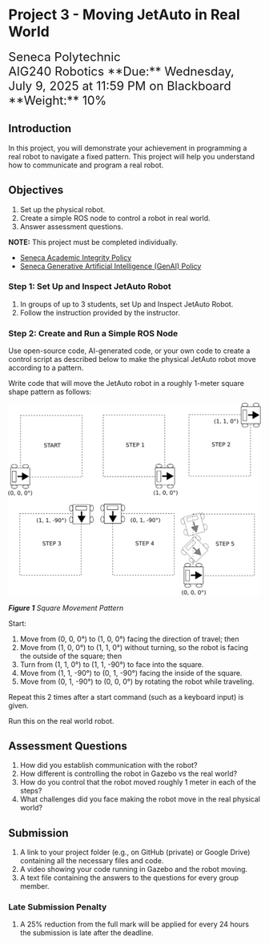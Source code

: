 # Project 3 - Moving JetAuto in Real World

<font size="5">
Seneca Polytechnic</br>
AIG240 Robotics
</font>

<font size="5">
**Due:** Wednesday, July 9, 2025 at 11:59 PM on Blackboard</br>
**Weight:** 10%
</font>

## Introduction

In this project, you will demonstrate your achievement in programming a real robot to navigate a fixed pattern. This project will help you
understand how to communicate and program a real robot.

## Objectives

1. Set up the physical robot.
2. Create a simple ROS node to control a robot in real world.
3. Answer assessment questions.

**NOTE:** This project must be completed individually.

- [Seneca Academic Integrity Policy](https://www.senecapolytechnic.ca/about/policies/academic-integrity-policy.html)
- [Seneca Generative Artificial Intelligence (GenAI) Policy](https://www.senecapolytechnic.ca/about/policies/generative-ai-policy.html)

### Step 1: Set Up and Inspect JetAuto Robot

1. In groups of up to 3 students, set Up and Inspect JetAuto Robot.
2. Follow the instruction provided by the instructor.

### Step 2: Create and Run a Simple ROS Node

Use open-source code, AI-generated code, or your own code to create a control script as described below to make the physical JetAuto robot move according to a pattern.

Write code that will move the JetAuto robot in a roughly 1-meter square shape pattern as follows:

![Figure 1 Square Movement Pattern](lab4-task.png)

***Figure 1** Square Movement Pattern*

Start:

1. Move from (0, 0, 0°) to (1, 0, 0°) facing the direction of travel; then
2. Move from (1, 0, 0°) to (1, 1, 0°) without turning, so the robot is facing the outside of the square; then
3. Turn from (1, 1, 0°) to (1, 1, -90°) to face into the square.
4. Move from (1, 1, -90°) to (0, 1, -90°) facing the inside of the square.
5. Move from (0, 1, -90°) to (0, 0, 0°) by rotating the robot while traveling.

Repeat this 2 times after a start command (such as a keyboard input) is given.

Run this on the real world robot.

## Assessment Questions

1. How did you establish communication with the robot?
2. How different is controlling the robot in Gazebo vs the real world?
3. How do you control that the robot moved roughly 1 meter in each of the steps?
4. What challenges did you face making the robot move in the real physical world?

## Submission

1. A link to your project folder (e.g., on GitHub (private) or Google Drive) containing all the necessary files and code.
2. A video showing your code running in Gazebo and the robot moving.
3. A text file containing the answers to the questions for every group member.

### Late Submission Penalty

1. A 25% reduction from the full mark will be applied for every 24 hours the submission is late after the deadline.